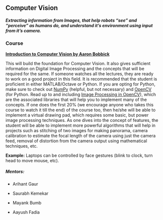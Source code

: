 ## Computer Vision

##### Extracting information from Images, that help robots “see” and “perceive” as humans do, and understand it’s environment using input from it’s camera.

### Course 

[**Introduction to Computer Vision by Aaron Bobbick**](https://www.udacity.com/course/introduction-to-computer-vision--ud810) 

This will build the foundation for Computer Vision. It also gives sufficient information on Digital Image Processing and the concepts that will be required for the same. If someone watches all the lectures, they are ready to work on a good project in this field. It is recommended that the student is proficient in either MATLAB/Octave or Python. If you are opting for Python, make sure to check out [NumPy](https://numpy.org/) (helpful, but not necessary) and [OpenCV](https://docs.opencv.org/) (for Python. Read up to and including [Image Processing in OpenCV](https://docs.opencv.org/4.1.2/d6/d00/tutorial_py_root.html)), which are the associated libraries that will help you to implement many of the concepts. If one does the first 20% (we encourage anyone who takes this course to watch it till the end) of the course too, then he/she will be able to implement a virtual drawing pad, which requires some basic, but power image processing techniques. As one dives into the concept of features, the student will be able to implement more powerful algorithms that will help in projects such as stitching of two images for making panorama, camera calibration to estimate the focal length of the camera using just the camera feed, removal of distortion from the camera output using mathematical techniques, etc.

**Example:** Laptops can be controlled by face gestures (blink to clock, turn head to move mouse, etc).

##### Mentors:

* Arihant Gaur

* Saurabh Kemekar

* Mayank Bumb

* Aayush Fadia

